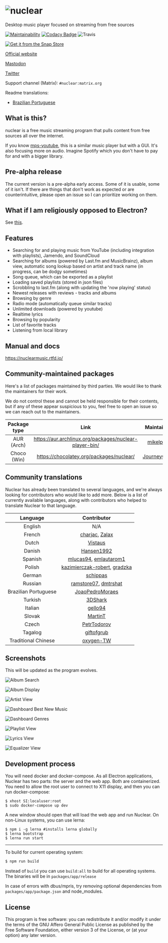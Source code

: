 # ![nuclear](https://i.imgur.com/oT1006i.png)
Desktop music player focused on streaming from free sources

[![Maintainability](https://api.codeclimate.com/v1/badges/a15c4888a63c900f6cc1/maintainability)](https://codeclimate.com/github/nukeop/nuclear/maintainability) [![Codacy Badge](https://api.codacy.com/project/badge/Grade/30750586202742279fa8958a12e519ed)](https://www.codacy.com/app/nukeop/nuclear?utm_source=github.com&amp;utm_medium=referral&amp;utm_content=nukeop/nuclear&amp;utm_campaign=Badge_Grade) ![Travis](https://api.travis-ci.org/nukeop/nuclear.svg?branch=master)

[![Get it from the Snap Store](https://snapcraft.io/static/images/badges/en/snap-store-black.svg)](https://snapcraft.io/nuclear)

[Official website](https://nuclear.js.org)

[Mastodon](https://mstdn.io/@nuclear)

[Twitter](https://twitter.com/nuclear_player)

Support channel (Matrix): `#nuclear:matrix.org`

Readme translations: 
* [Brazilian Portuguese](docs/README-ptbr.md)

## What is this?
nuclear is a free music streaming program that pulls content from free sources all over the internet.

If you know [mps-youtube](https://github.com/mps-youtube/mps-youtube), this is a similar music player but with a GUI.
It's also focusing more on audio. Imagine Spotify which you don't have to pay for and with a bigger library.

## Pre-alpha release
The current version is a pre-alpha early access. Some of it is usable, some of it isn't. If there are things that don't work as expected or are counterintuitive, please open an issue so I can prioritize working on them.

## What if I am religiously opposed to Electron?
See [this](docs/electron.md).

## Features

- Searching for and playing music from YouTube (including integration with playlists), Jamendo, and SoundCloud
- Searching for albums (powered by Last.fm and MusicBrainz), album view, automatic song lookup based on artist and track name (in progress, can be dodgy sometimes)
- Song queue, which can be exported as a playlist
- Loading saved playlists (stored in json files)
- Scrobbling to last.fm (along with updating the 'now playing' status)
- Newest releases with reviews - tracks and albums
- Browsing by genre
- Radio mode (automatically queue similar tracks)
- Unlimited downloads (powered by youtube)
- Realtime lyrics
- Browsing by popularity
- List of favorite tracks
- Listening from local library

## Manual and docs
https://nuclearmusic.rtfd.io/

## Community-maintained packages

Here's a list of packages maintained by third parties. We would like to thank the maintainers for their work.

We do not control these and cannot be held responsible for their contents, but if any of these appear suspicious to you, feel free to open an issue so we can reach out to the maintainers.

| Package type | Link                                                   | Maintainer                                    |
|:------------:|:------------------------------------------------------:|:---------------------------------------------:|
| AUR (Arch)   | https://aur.archlinux.org/packages/nuclear-player-bin/ | [mikelpint](https://github.com/mikelpint)     |
| Choco (Win)  | https://chocolatey.org/packages/nuclear/               | [JourneyOver](https://github.com/JourneyOver) |

## Community translations
Nuclear has already been translated to several languages, and we're always looking for contributors who would like to add more. Below is a list of currently available languages, along with contributors who helped to translate Nuclear to that language.

| Language             | Contributor                                                                                          |
|:--------------------:|:----------------------------------------------------------------------------------------------------:|
| English              | N/A                                                                                                  |
| French               | [charjac](https://github.com/charjac), [Zalax](https://github.com/Zalaxx)                            |
| Dutch                | [Vistaus](https://github.com/Vistaus)                                                                |
| Danish               | [Hansen1992](https://github.com/Hansen1992)                                                          |
| Spanish              | [mlucas94](https://github.com/mlucas94), [emlautarom1](https://github.com/emlautarom1)                                                             |
| Polish               | [kazimierczak-robert](https://github.com/kazimierczak-robert), [gradzka](https://github.com/gradzka) |
| German               | [schippas](https://github.com/schippas)                                                              |
| Russian              | [ramstore07](https://github.com/ramstore07), [dmtrshat](https://github.com/dmtrshat)                 |
| Brazilian Portuguese | [JoaoPedroMoraes](https://github.com/JoaoPedroMoraes)                                                |
| Turkish              | [3DShark](https://github.com/3DShark)                                                                |
| Italian              | [gello94](https://github.com/gello94)                                                                |
| Slovak               | [MartinT](https://github.com/MartinTuroci)                                                           |
| Czech                | [PetrTodorov](https://github.com/PetrTodorov)                                                        |
| Tagalog                | [giftofgrub](https://github.com/giftofgrub)                                                        |
| Traditional Chinese         | [oxygen-TW](https://github.com/oxygen-TW)                                                     |

## Screenshots
This will be updated as the program evolves.

![Album Search](https://i.imgur.com/idFVnAF.png)

![Album Display](https://i.imgur.com/Kvzo3q7.png)

![Artist View](https://i.imgur.com/imBLYl3.png)

![Dashboard Best New Music](https://i.imgur.com/bMDrR4M.png)

![Dashboard Genres](https://i.imgur.com/g0aCmKx.png)

![Playlist View](https://i.imgur.com/2VMXHDC.png)

![Lyrics View](https://i.imgur.com/7e3DJKJ.png)

![Equalizer View](https://i.imgur.com/WreRL0w.png)

## Development process
You will need docker and docker-compose.
As all Electron applications, Nuclear has two parts: the server and the web app. Both are containerized. You need to allow the root user to connect to X11 display, and then you can run docker-compose:

```shell
$ xhost SI:localuser:root
$ sudo docker-compose up dev
```

A new window should open that will load the web app and run Nuclear.
On non-Linux systems, you can use lerna:
```shell
$ npm i -g lerna #installs lerna globally
$ lerna bootstrap
$ lerna run start
```

---
To build for current operating system:
```bash
$ npm run build
```

Instead of `build` you can use `build:all` to build for all operating systems. The binaries will be in `packages/app/release`

In case of errors with dbus/mpris, try removing optional dependencies from `packages/app/package.json` and node_modules.

## License

This program is free software: you can redistribute it and/or modify it under the terms of the GNU Affero General Public License as published by the Free Software Foundation, either version 3 of the License, or (at your option) any later version.
